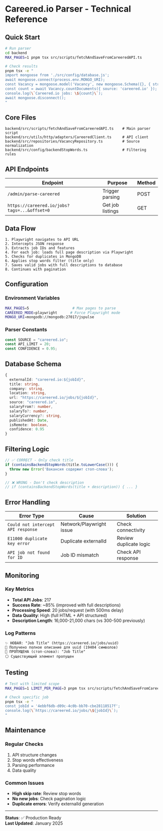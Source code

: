 # Careered.io Parser - Technical Reference

## Quick Start

```bash
# Run parser
cd backend
MAX_PAGES=1 pnpm tsx src/scripts/fetchAndSaveFromCareeredAPI.ts

# Check results
pnpm tsx -e "
import mongoose from './src/config/database.js';
await mongoose.connect(process.env.MONGO_URI);
const Vacancy = mongoose.model('Vacancy', new mongoose.Schema({}, { strict: false }));
const count = await Vacancy.countDocuments({ source: 'careered.io' });
console.log(\`Careered.io jobs: \${count}\`);
await mongoose.disconnect();
"
```

## Core Files

```
backend/src/scripts/fetchAndSaveFromCareeredAPI.ts    # Main parser script
backend/src/utils/http/adapters/CareeredClient.ts     # API client
backend/src/repositories/VacancyRepository.ts         # Source normalization
backend/src/config/backendStopWords.ts                # Filtering rules
```

## API Endpoints

| Endpoint | Purpose | Method |
|----------|---------|--------|
| `/admin/parse-careered` | Trigger parsing | POST |
| `https://careered.io/jobs?tags=...&offset=0` | Get job listings | GET |

## Data Flow

```
1. Playwright navigates to API URL
2. Intercepts JSON response
3. Extracts job IDs and features
4. For each job: loads full page description via Playwright
5. Checks for duplicates in MongoDB
6. Applies stop words filter (title only)
7. Saves valid jobs with full descriptions to database
8. Continues with pagination
```

## Configuration

### Environment Variables
```bash
MAX_PAGES=5                    # Max pages to parse
CAREERED_MODE=playwright      # Force Playwright mode
MONGO_URI=mongodb://mongodb:27017/jspulse
```

### Parser Constants
```typescript
const SOURCE = "careered.io";
const API_LIMIT = 20;
const CONFIDENCE = 0.95;
```

## Database Schema

```typescript
{
  externalId: "careered.io:${jobId}",
  title: string,
  company: string,
  location: string,
  url: "https://careered.io/jobs/${jobId}",
  source: "careered.io",
  salaryFrom?: number,
  salaryTo?: number,
  salaryCurrency?: string,
  publishedAt: Date,
  isRemote: boolean,
  confidence: 0.95
}
```

## Filtering Logic

```typescript
// ✅ CORRECT - Only check title
if (containsBackendStopWords(title.toLowerCase())) {
  throw new Error('Вакансия содержит стоп-слова');
}

// ❌ WRONG - Don't check description
// if (containsBackendStopWords(title + description)) { ... }
```

## Error Handling

| Error Type | Cause | Solution |
|------------|-------|----------|
| `Could not intercept API response` | Network/Playwright issue | Check connectivity |
| `E11000 duplicate key error` | Duplicate externalId | Review duplicate logic |
| `API job not found for ID` | Job ID mismatch | Check API response |

## Monitoring

### Key Metrics
- **Total API Jobs**: 217
- **Success Rate**: ~85% (improved with full descriptions)
- **Processing Speed**: 20 jobs/request (with 500ms delay)
- **Data Quality**: High (full HTML + API structured)
- **Description Length**: 16,000-21,000 chars (vs 300-500 previously)

### Log Patterns
```
✨ НОВАЯ: "Job Title" (https://careered.io/jobs/uuid)
📄 Получено полное описание для uuid (19404 символов)
🚫 ПРОПУЩЕНА (стоп-слова): "Job Title"
⚪ Существующий элемент пропущен
```

## Testing

```bash
# Test with limited scope
MAX_PAGES=1 LIMIT_PER_PAGE=3 pnpm tsx src/scripts/fetchAndSaveFromCareeredAPI.ts

# Check specific job
pnpm tsx -e "
const jobId = '4ebbf6db-d09c-4c0b-bb70-cbe28118517f';
console.log(\`https://careered.io/jobs/\${jobId}\`);
"
```

## Maintenance

### Regular Checks
1. API structure changes
2. Stop words effectiveness
3. Parsing performance
4. Data quality

### Common Issues
- **High skip rate**: Review stop words
- **No new jobs**: Check pagination logic
- **Duplicate errors**: Verify externalId generation

---

**Status**: ✅ Production Ready  
**Last Updated**: January 2025
